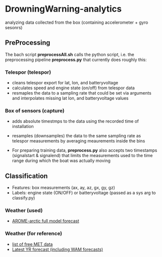 # DrowningWarning-analytics
analyzing data collected from the box (containing accelerometer + gyro sesonrs)

## PreProcessing
The bach script __preprocessAll.sh__ calls the python script, i.e. the preprocessing pipeline __preprocess.py__ that currently does roughly this:

### Telespor (telespor)
- cleans telespor export for lat, lon, and batteryvoltage
- calculates speed and engine state (on/off) from telespor data
- resmaples the data to a sampling rate that could be set via arguments and interpolates missing lat lon, and batteryvoltage values

### Box of sensors (capture)
- adds absolute timestmps to the data using the recorded time of installation
- resamples (downsamples) the data to the same sampling rate as telespor measurements by averaging meaurements inside the bins

- For preparing training data, __preprocess.py__ also accepts two timestamps (signalstart & signalend) that limits the measurements used to the time range during which the boat was actually moving

## Classification

* Features: box measurements (ax, ay, az, gx, gy, gz)
* Labels: engine state (ON/OFF) or batteryvoltage (passed as a sys arg to classify.py)

### Weather (used)
- [AROME-arctic full model forecast](https://www.met.no/en/projects/The-weather-model-AROME-Arctic)

### Weather (for reference)
- [list of free MET data](https://www.met.no/frie-meteorologiske-data/frie-meteorologiske-data)
- [Latest YR forecast (including WAM forecasts)](https://www.met.no/frie-meteorologiske-data/frie-meteorologiske-data)
